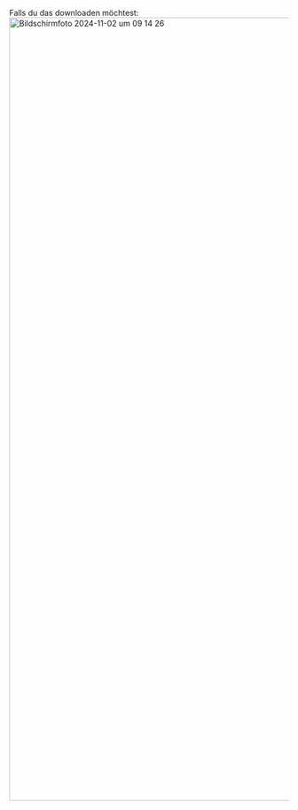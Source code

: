 Falls du das downloaden möchtest: 
<img width="1411" alt="Bildschirmfoto 2024-11-02 um 09 14 26" src="https://github.com/user-attachments/assets/135d7808-b655-4ecf-8246-667ef858bd14">
